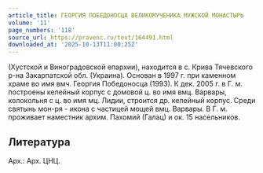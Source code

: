 ```yaml
---
article_title: ГЕОРГИЯ ПОБЕДОНОСЦА ВЕЛИКОМУЧЕНИКА МУЖСКОЙ МОНАСТЫРЬ
volume: '11'
page_numbers: '118'
source_url: https://pravenc.ru/text/164491.html
downloaded_at: '2025-10-13T11:00:25Z'
---
```


(Хустской и Виноградовской епархии), находится в с. Крива Тячевского р-на Закарпатской обл. (Украина). Основан в 1997 г. при каменном храме во имя вмч. Георгия Победоносца (1993). К дек. 2005 г. в Г. м. построены келейный корпус с домовой ц. во имя вмц. Варвары, колокольня с ц. во имя мц. Лидии, строится др. келейный корпус. Среди святынь мон-ря - икона с частицей мощей вмц. Варвары. В Г. м. проживает наместник архим. Пахомий (Галац) и ок. 15 насельников.

## Литература

Арх.: Арх. ЦНЦ.
